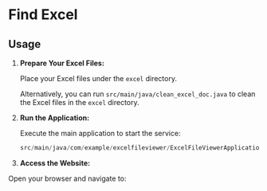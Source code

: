 # Find Excel

## Usage

1. **Prepare Your Excel Files:**

   Place your Excel files under the `excel` directory.

   Alternatively, you can run `src/main/java/clean_excel_doc.java` to clean the Excel files in the `excel` directory.

2. **Run the Application:**

   Execute the main application to start the service:

   ```java
   src/main/java/com/example/excelfileviewer/ExcelFileViewerApplication.java


3. **Access the Website:**

Open your browser and navigate to:

 ```http://localhost:8080/

